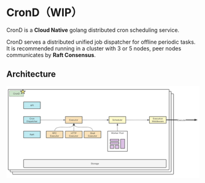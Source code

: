 # CronD（WIP）
CronD is a **Cloud Native** golang distributed cron scheduling service.

CronD serves a distributed unified job dispatcher for offline periodic tasks. It is recommended running in
a cluster with 3 or 5 nodes, peer nodes communicates by **Raft Consensus**.

## Architecture
![CronD Architecture](./docs/images/architecture.png)